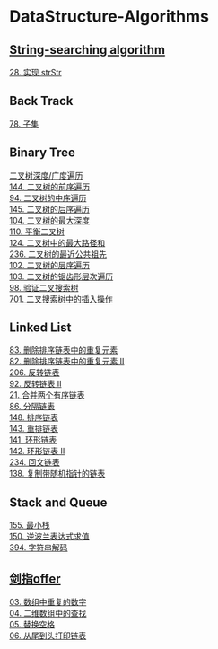 # DataStructure-Algorithms

## [String-searching algorithm](https://en.wikipedia.org/wiki/String-searching_algorithm)
[28. 实现 strStr](https://github.com/blackdogtop/DataStructure-Algorithms/blob/main/strStr.py)

## Back Track
[78. 子集](https://github.com/blackdogtop/DataStructure-Algorithms/blob/main/subsets.py)

## Binary Tree
[二叉树深度/广度遍历](https://github.com/blackdogtop/DataStructure-Algorithms/blob/main/BinaryTree/binaryTree.py) <br/>
[144. 二叉树的前序遍历](https://github.com/blackdogtop/DataStructure-Algorithms/blob/main/BinaryTree/preorderTraversal.py) <br/>
[94.  二叉树的中序遍历](https://github.com/blackdogtop/DataStructure-Algorithms/blob/main/BinaryTree/inorderTraversal.py) <br/>
[145. 二叉树的后序遍历](https://github.com/blackdogtop/DataStructure-Algorithms/blob/main/BinaryTree/postorderTraversal.py) <br/>
[104. 二叉树的最大深度](https://github.com/blackdogtop/DataStructure-Algorithms/blob/main/BinaryTree/maxDepth.py) <br/>
[110. 平衡二叉树](https://github.com/blackdogtop/DataStructure-Algorithms/blob/main/BinaryTree/isBalanced.py) <br/>
[124. 二叉树中的最大路径和](https://github.com/blackdogtop/DataStructure-Algorithms/blob/main/BinaryTree/maxPathSum.py) <br/>
[236. 二叉树的最近公共祖先](https://github.com/blackdogtop/DataStructure-Algorithms/blob/main/BinaryTree/lowestCommonAncestor.py) <br/>
[102. 二叉树的层序遍历](https://github.com/blackdogtop/DataStructure-Algorithms/blob/main/BinaryTree/levelOrder.py) <br/>
[103. 二叉树的锯齿形层次遍历](https://github.com/blackdogtop/DataStructure-Algorithms/blob/main/BinaryTree/zigzagLevelOrder.py) <br/>
[98.  验证二叉搜索树](https://github.com/blackdogtop/DataStructure-Algorithms/blob/main/BinaryTree/isValidBST.py) <br/>
[701. 二叉搜索树中的插入操作](https://github.com/blackdogtop/DataStructure-Algorithms/blob/main/BinaryTree/insertIntoBST.py) <br/>

## Linked List <br/>
[83.  删除排序链表中的重复元素](https://github.com/blackdogtop/DataStructure-Algorithms/blob/main/LinkedList/deleteDuplicates.py) <br/>
[82. 删除排序链表中的重复元素 II](https://github.com/blackdogtop/DataStructure-Algorithms/blob/main/LinkedList/deleteDuplicates2.py) <br/>
[206. 反转链表](https://github.com/blackdogtop/DataStructure-Algorithms/blob/main/LinkedList/reverseList.py) <br/>
[92. 反转链表 II](https://github.com/blackdogtop/DataStructure-Algorithms/blob/main/LinkedList/reverseBetween.py) <br/>
[21. 合并两个有序链表](https://github.com/blackdogtop/DataStructure-Algorithms/blob/main/LinkedList/mergeTwoLists.py) <br/>
[86. 分隔链表](https://github.com/blackdogtop/DataStructure-Algorithms/blob/main/LinkedList/partition.py) <br/>
[148. 排序链表](https://github.com/blackdogtop/DataStructure-Algorithms/blob/main/LinkedList/sortList.py) <br/>
[143. 重排链表](https://github.com/blackdogtop/DataStructure-Algorithms/blob/main/LinkedList/reorderList.py) <br/>
[141. 环形链表](https://github.com/blackdogtop/DataStructure-Algorithms/blob/main/LinkedList/hasCycle.py) <br/>
[142. 环形链表 II](https://github.com/blackdogtop/DataStructure-Algorithms/blob/main/LinkedList/detectCycle.py) <br/>
[234. 回文链表](https://github.com/blackdogtop/DataStructure-Algorithms/blob/main/LinkedList/isPalindrome.py) <br/>
[138. 复制带随机指针的链表](https://github.com/blackdogtop/DataStructure-Algorithms/blob/main/LinkedList/copyRandomList.py) <br/>

## Stack and Queue <br/>
[155. 最小栈](https://github.com/blackdogtop/DataStructure-Algorithms/blob/main/StackAndQueue/MinStack.py) <br/>
[150. 逆波兰表达式求值](https://github.com/blackdogtop/DataStructure-Algorithms/blob/main/StackAndQueue/evalRPN.py) <br/>
[394. 字符串解码](https://github.com/blackdogtop/DataStructure-Algorithms/blob/main/StackAndQueue/decodeString.py) <br/>

## [剑指offer](https://github.com/blackdogtop/DataStructure-Algorithms/tree/main/剑指offer) <br/>
[03. 数组中重复的数字](https://github.com/blackdogtop/DataStructure-Algorithms/blob/main/剑指offer/03_findRepeatNumber.py) <br/>
[04. 二维数组中的查找](https://github.com/blackdogtop/DataStructure-Algorithms/blob/main/剑指offer/04_findNumberIn2DArray.py) <br/>
[05. 替换空格](https://github.com/blackdogtop/DataStructure-Algorithms/blob/main/剑指offer/05_replaceSpace.py) <br/>
[06. 从尾到头打印链表](https://github.com/blackdogtop/DataStructure-Algorithms/blob/main/剑指offer/06_reversePrint.py) <br/>
